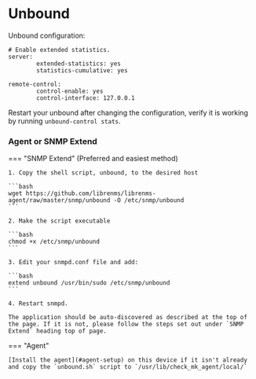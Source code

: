 # Unbound

Unbound configuration:

```text
# Enable extended statistics.
server:
        extended-statistics: yes
        statistics-cumulative: yes

remote-control:
        control-enable: yes
        control-interface: 127.0.0.1

```

Restart your unbound after changing the configuration, verify it is
working by running `unbound-control stats`.

### Agent or SNMP Extend

=== "SNMP Extend" 
    (Preferred and easiest method)

    1. Copy the shell script, unbound, to the desired host

    ```bash
    wget https://github.com/librenms/librenms-agent/raw/master/snmp/unbound -O /etc/snmp/unbound
    ```

    2. Make the script executable

    ```bash
    chmod +x /etc/snmp/unbound
    ```

    3. Edit your snmpd.conf file and add:

    ```bash
    extend unbound /usr/bin/sudo /etc/snmp/unbound
    ```

    4. Restart snmpd.

    The application should be auto-discovered as described at the top of
    the page. If it is not, please follow the steps set out under `SNMP
    Extend` heading top of page.

=== "Agent"

    [Install the agent](#agent-setup) on this device if it isn't already and copy the `unbound.sh` script to `/usr/lib/check_mk_agent/local/`
